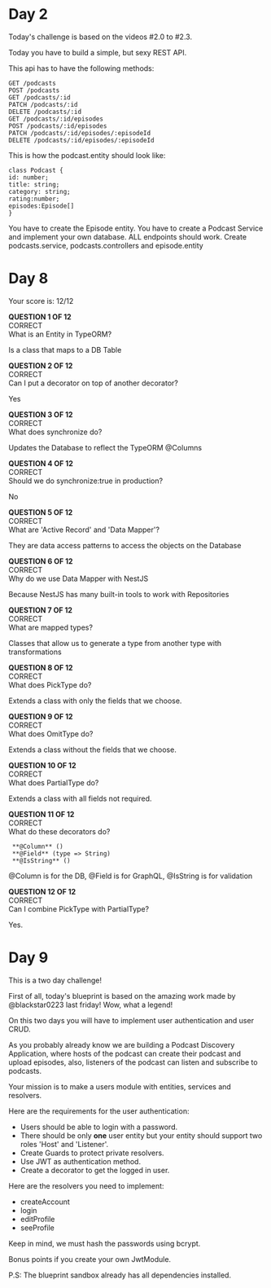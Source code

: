 # Day 2

Today's challenge is based on the videos #2.0 to #2.3.

Today you have to build a simple, but sexy REST API.

This api has to have the following methods:

```
GET /podcasts
POST /podcasts
GET /podcasts/:id
PATCH /podcasts/:id
DELETE /podcasts/:id
GET /podcasts/:id/episodes
POST /podcasts/:id/episodes
PATCH /podcasts/:id/episodes/:episodeId
DELETE /podcasts/:id/episodes/:episodeId
```

This is how the podcast.entity should look like:

```
class Podcast {
id: number;
title: string;
category: string;
rating:number;
episodes:Episode[]
}
```

You have to create the Episode entity.
You have to create a Podcast Service and implement your own database.
ALL endpoints should work.
Create podcasts.service, podcasts.controllers and episode.entity

# Day 8

Your score is: 12/12

**QUESTION 1 OF 12**  
CORRECT  
What is an Entity in TypeORM?

Is a class that maps to a DB Table

**QUESTION 2 OF 12**  
CORRECT  
Can I put a decorator on top of another decorator?

Yes

**QUESTION 3 OF 12**  
CORRECT  
What does synchronize do?

Updates the Database to reflect the TypeORM @Columns

**QUESTION 4 OF 12**  
CORRECT  
Should we do synchronize:true in production?

No

**QUESTION 5 OF 12**  
CORRECT  
What are 'Active Record' and 'Data Mapper'?

They are data access patterns to access the objects on the Database

**QUESTION 6 OF 12**  
CORRECT  
Why do we use Data Mapper with NestJS

Because NestJS has many built-in tools to work with Repositories

**QUESTION 7 OF 12**  
CORRECT  
What are mapped types?

Classes that allow us to generate a type from another type with transformations

**QUESTION 8 OF 12**  
CORRECT  
What does PickType do?

Extends a class with only the fields that we choose.

**QUESTION 9 OF 12**  
CORRECT  
What does OmitType do?

Extends a class without the fields that we choose.

**QUESTION 10 OF 12**  
CORRECT  
What does PartialType do?

Extends a class with all fields not required.

**QUESTION 11 OF 12**  
CORRECT  
What do these decorators do?

```
 **@Column** ()
 **@Field** (type => String)
 **@IsString** ()
```

@Column is for the DB, @Field is for GraphQL, @IsString is for validation

**QUESTION 12 OF 12**  
CORRECT  
Can I combine PickType with PartialType?

Yes.

# Day 9

This is a two day challenge!

First of all, today's blueprint is based on the amazing work made by @blackstar0223 last friday! Wow, what a legend!

On this two days you will have to implement user authentication and user CRUD.

As you probably already know we are building a Podcast Discovery Application, where hosts of the podcast can create their podcast and upload episodes, also, listeners of the podcast can listen and subscribe to podcasts.

Your mission is to make a users module with entities, services and resolvers.

Here are the requirements for the user authentication:

- Users should be able to login with a password.
- There should be only **one** user entity but your entity should support two roles 'Host' and 'Listener'.
- Create Guards to protect private resolvers.
- Use JWT as authentication method.
- Create a decorator to get the logged in user.

Here are the resolvers you need to implement:

- createAccount
- login
- editProfile
- seeProfile

Keep in mind, we must hash the passwords using bcrypt.

Bonus points if you create your own JwtModule.

P.S: The blueprint sandbox already has all dependencies installed.
